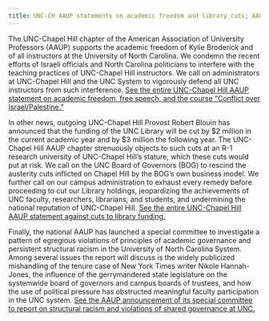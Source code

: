 ```yaml
---
title: UNC-CH AAUP statements on academic freedom and library cuts; AAUP national investigation of UNC-CH
---
```


<a id="israel-palestine-course">The UNC-Chapel Hill chapter of the American Association of University Professors (AAUP) supports the academic freedom of Kylie Broderick and of all instructors at the University of North Carolina. We condemn the recent efforts of Israeli officials and North Carolina politicians to interfere with the teaching practices of UNC-Chapel Hill instructors. We call on administrators at UNC-Chapel Hill and the UNC System to vigorously defend all UNC instructors from such interference. [See the entire UNC-Chapel Hill AAUP statement on academic freedom, free speech, and the course “Conflict over Israel/Palestine.”](/assets/unc-ch-aaup-statement-on-israel-palestine-course.pdf)

<a id="library-cuts">In other news, outgoing UNC-Chapel Hill Provost Robert Blouin has announced that the funding of the UNC Library will be cut by $2 million in the current academic year and by $3 million the following year. The UNC-Chapel Hill AAUP chapter strenuously objects to such cuts at an R-1 research university of UNC-Chapel Hill’s stature, which these cuts would put at risk. We call on the UNC Board of Governors (BOG) to rescind the austerity cuts inflicted on Chapel Hill by the BOG’s own business model. We further call on our campus administration to exhaust every remedy before proceeding to cut our Library holdings, jeopardizing the achievements of UNC faculty, researchers, librarians, and students, and undermining the national reputation of UNC-Chapel Hill.  [See the entire UNC-Chapel Hill AAUP statement against cuts to library funding.](/assets/unc-ch-aaup-statement-on-library-cuts.pdf)

<a id="structural-racism-and-shared-governance">Finally, the national AAUP has launched a special committee to investigate a pattern of egregious violations of principles of academic governance and persistent structural racism in the University of North Carolina System. Among several issues the report will discuss is the widely publicized mishandling of the tenure case of New York Times writer Nikole Hannah-Jones, the influence of the gerrymandered state legislature on the systemwide board of governors and campus boards of trustees, and how the use of political pressure has obstructed meaningful faculty participation in the UNC system. [See the AAUP announcement of its special committee to report on structural racism and violations of shared governance at UNC.](https://www.aaup.org/news/special-committee-report-structural-racism-and-violations-shared-governance-unc)
